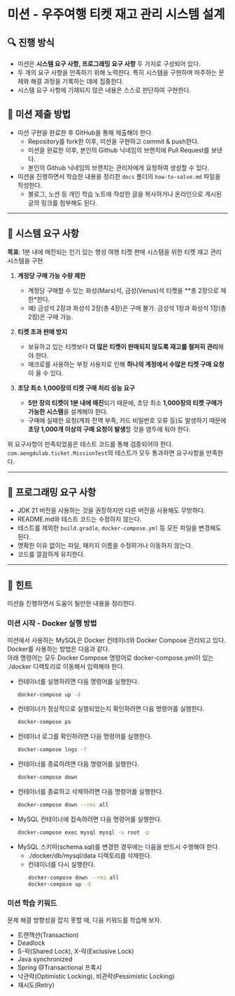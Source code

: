 # 미션 - 우주여행 티켓 재고 관리 시스템 설계

## 🔍 진행 방식

- 미션은 **시스템 요구 사항, 프로그래밍 요구 사항** 두 가지로 구성되어 있다.
- 두 개의 요구 사항을 만족하기 위해 노력한다. 특히 시스템을 구현하며 마주하는 문제와 해결 과정을 기록하는 데에 집중한다. 
- 시스템 요구 사항에 기재되지 않은 내용은 스스로 판단하여 구현한다.

## 📮 미션 제출 방법

- 미션 구현을 완료한 후 GitHub을 통해 제출해야 한다.
    - Repository를 fork한 이후, 미션을 구현하고 commit & push한다.
    - 미션을 완료한 이후, 본인의 Github 닉네임의 브랜치에 Pull Request를 보낸다.
    - 본인의 Github 닉네임의 브랜치는 관리자에게 요청하여 생성할 수 있다.
- 미션을 진행하면서 학습한 내용을 정리한 `docs` 폴더의 `how-to-solve.md` 파일을 작성한다.
    - 블로그, 노션 등 개인 학습 노트에 작성한 글을 복사하거나 온라인으로 게시된 글의 링크를 첨부해도 된다. 

---

## 🚀 시스템 요구 사항

**목표**: 1분 내에 매진되는 인기 있는 행성 여행 티켓 판매 시스템을 위한 티켓 재고 관리 시스템을 구현

1. **계정당 구매 가능 수량 제한**
    - 계정당 구매할 수 있는 화성(Mars)석, 금성(Venus)석 티켓을 **총 2장으로 제한*한다.
    - 예) 금성석 2장과 화성석 2장(총 4장)은 구매 불가. 금성석 1장과 화성석 1장(총 2장)은 구매 가능.

2. **티켓 초과 판매 방지**
    - 보유하고 있는 티켓보다 **더 많은 티켓이 판매되지 않도록 재고를 철저히 관리**해야 한다.
    - 매크로를 사용하는 부정 사용자로 인해 **하나의 계정에서 수많은 티켓 구매 요청**이 올 수 있다.

3. **초당 최소 1,000장의 티켓 구매 처리 성능 요구**
    - **5만 장의 티켓이 1분 내에 매진**되기 때문에, 초당 최소 **1,000장의 티켓 구매가 가능한 시스템**을 설계해야 한다.
    - 구매에 실패한 요청(계좌 잔액 부족, 카드 비밀번호 오류 등)도 발생하기 때문에 **초당 1,000개 이상의 구매 요청이 발생**할 것을 염두에 둬야 한다.

위 요구사항이 만족되었음은 테스트 코드를 통해 검증되어야 한다.  
`com.aengdulab.ticket.MissionTest`의 테스트가 모두 통과하면 요구사항을 만족한다.    

---

## 🎯 프로그래밍 요구 사항

- JDK 21 버전을 사용하는 것을 권장하지만 다른 버전을 사용해도 무방하다.
- README.md와 테스트 코드는 수정하지 않는다. 
- 테스트를 제외한 `build.gradle`, `docker-compose.yml` 등 모든 파일을 변경해도 된다. 
- 명확한 이유 없이는 파일, 패키지 이름을 수정하거나 이동하지 않는다.
- 코드를 깔끔하게 유지한다.

---

## 📝 힌트

미션을 진행하면서 도움이 될만한 내용을 정리한다.

### 미션 시작 - Docker 실행 방법 

미션에서 사용하는 MySQL은 Docker 컨테이너와 Docker Compose 관리되고 있다. Docker를 사용하는 방법은 다음과 같다.  
아래 명령어는 모두 Docker Compose 명령어로 docker-compose.yml이 있는 ./docker 디렉토리로 이동해서 입력해야 한다.   

- 컨테이너를 실행하려면 다음 명령어를 실행한다.
    ```bash
    docker-compose up -d
    ```
- 컨테이너가 정상적으로 실행되었는지 확인하려면 다음 명령어를 실행한다.
    ```bash
    docker-compose ps
    ```
- 컨테이너 로그를 확인하려면 다음 명령어를 실행한다.
    ```bash
    docker-compose logs -f
    ```
- 컨테이너를 종료하려면 다음 명령어를 실행한다.
    ```bash
    docker-compose down
    ```
- 컨테이너를 종료하고 삭제하려면 다음 명령어를 실행한다.
    ```bash
    docker-compose down --rmi all
    ```
- MySQL 컨테이너에 접속하려면 다음 명령어를 실행한다.
    ```bash
    docker-compose exec mysql mysql -u root -p
    ```
- MySQL 스키마(schema.sql)를 변경한 경우에는 다음을 반드시 수행해야 한다.
    - ./docker/db/mysql/data 디렉토리를 삭제한다. 
    - 컨테이너를 다시 실행한다.
        ```bash
        docker-compose down --rmi all
        docker-compose up -d
        ```

### 미션 학습 키워드

문제 해결 방향성을 잡지 못할 때, 다음 키워드를 학습해 보자. 

- 트랜잭션(Transaction)
- Deadlock
- S-락(Shared Lock), X-락(Exclusive Lock)
- Java synchronized
- Spring @Transactional 프록시
- 낙관락(Optimistic Locking), 비관락(Pessimistic Locking)
- 재시도(Retry)
